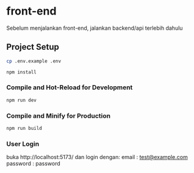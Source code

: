 # front-end

Sebelum menjalankan front-end, jalankan backend/api terlebih dahulu

## Project Setup

```sh
cp .env.example .env
```

```sh
npm install
```

### Compile and Hot-Reload for Development

```sh
npm run dev
```

### Compile and Minify for Production

```sh
npm run build
```

### User Login

buka http://localhost:5173/ dan login dengan:
email : test@example.com
password : password
